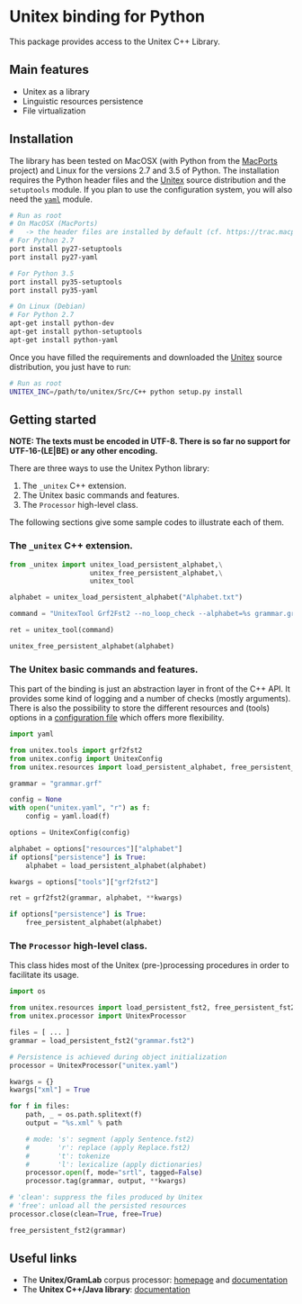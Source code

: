 # Unitex binding for Python

This package provides access to the Unitex C++ Library.

## Main features

* Unitex as a library
* Linguistic resources persistence
* File virtualization

## Installation

The library has been tested on MacOSX (with Python from the [MacPorts](https://www.macports.org/) project) and Linux for the versions 2.7 and 3.5 of Python. The installation requires the Python header files and the [Unitex](http://igm.univ-mlv.fr/~unitex/index.php?page=3&html=download.html) source distribution and the `setuptools` module. If you plan to use the configuration system, you will also need the [`yaml`](http://pyyaml.org/wiki/PyYAML) module.

```bash
# Run as root
# On MacOSX (MacPorts)
#   -> the header files are installed by default (cf. https://trac.macports.org/wiki/Python)
# For Python 2.7
port install py27-setuptools
port install py27-yaml

# For Python 3.5
port install py35-setuptools
port install py35-yaml

# On Linux (Debian)
# For Python 2.7
apt-get install python-dev
apt-get install python-setuptools
apt-get install python-yaml
```

Once you have filled the requirements and downloaded the [Unitex](http://igm.univ-mlv.fr/~unitex/index.php?page=3&html=download.html) source distribution, you just have to run:

```bash
# Run as root
UNITEX_INC=/path/to/unitex/Src/C++ python setup.py install
```

## Getting started

**NOTE: The texts must be encoded in UTF-8. There is so far no support for UTF-16-(LE|BE) or any other encoding.**

There are three ways to use the Unitex Python library:

1. The `_unitex` C++ extension.
2. The Unitex basic commands and features.
3. The `Processor` high-level class.

The following sections give some sample codes to illustrate each of them.

### The `_unitex` C++ extension.

```python
from _unitex import unitex_load_persistent_alphabet,\
					unitex_free_persistent_alphabet,\
					unitex_tool

alphabet = unitex_load_persistent_alphabet("Alphabet.txt")

command = "UnitexTool Grf2Fst2 --no_loop_check --alphabet=%s grammar.grf -qutf8-no-bom" % alphabet

ret = unitex_tool(command)

unitex_free_persistent_alphabet(alphabet)
```
### The Unitex basic commands and features.

This part of the binding is just an abstraction layer in front of the C++ API. It provides some kind of logging and a number of checks (mostly arguments). There is also the possibility to store the different resources and (tools) options in a [configuration file](https://github.com/patwat/python-unitex/blob/master/config/unitex.yaml) which offers more flexibility. 

```python
import yaml

from unitex.tools import grf2fst2
from unitex.config import UnitexConfig
from unitex.resources import load_persistent_alphabet, free_persistent_alphabet

grammar = "grammar.grf"

config = None
with open("unitex.yaml", "r") as f:
    config = yaml.load(f)

options = UnitexConfig(config)

alphabet = options["resources"]["alphabet"]
if options["persistence"] is True:
	alphabet = load_persistent_alphabet(alphabet)

kwargs = options["tools"]["grf2fst2"]

ret = grf2fst2(grammar, alphabet, **kwargs)

if options["persistence"] is True:
	free_persistent_alphabet(alphabet)
```

### The `Processor` high-level class.

This class hides most of the Unitex (pre-)processing procedures in order to facilitate its usage.

```python
import os

from unitex.resources import load_persistent_fst2, free_persistent_fst2
from unitex.processor import UnitexProcessor

files = [ ... ]
grammar = load_persistent_fst2("grammar.fst2")

# Persistence is achieved during object initialization
processor = UnitexProcessor("unitex.yaml")

kwargs = {}
kwargs["xml"] = True

for f in files:
    path, _ = os.path.splitext(f)
    output = "%s.xml" % path

    # mode: 's': segment (apply Sentence.fst2)
    #       'r': replace (apply Replace.fst2)
    #       't': tokenize
    #       'l': lexicalize (apply dictionaries)
    processor.open(f, mode="srtl", tagged=False)
    processor.tag(grammar, output, **kwargs)

# 'clean': suppress the files produced by Unitex
# 'free': unload all the persisted resources
processor.close(clean=True, free=True)

free_persistent_fst2(grammar)
```

## Useful links

* The **Unitex/GramLab** corpus processor: [homepage](http://www-igm.univ-mlv.fr/~unitex/) and [documentation](http://igm.univ-mlv.fr/~unitex/UnitexManual3.1.pdf)
* The **Unitex C++/Java library**: [documentation](http://unitex-library-fr.readthedocs.org/)
